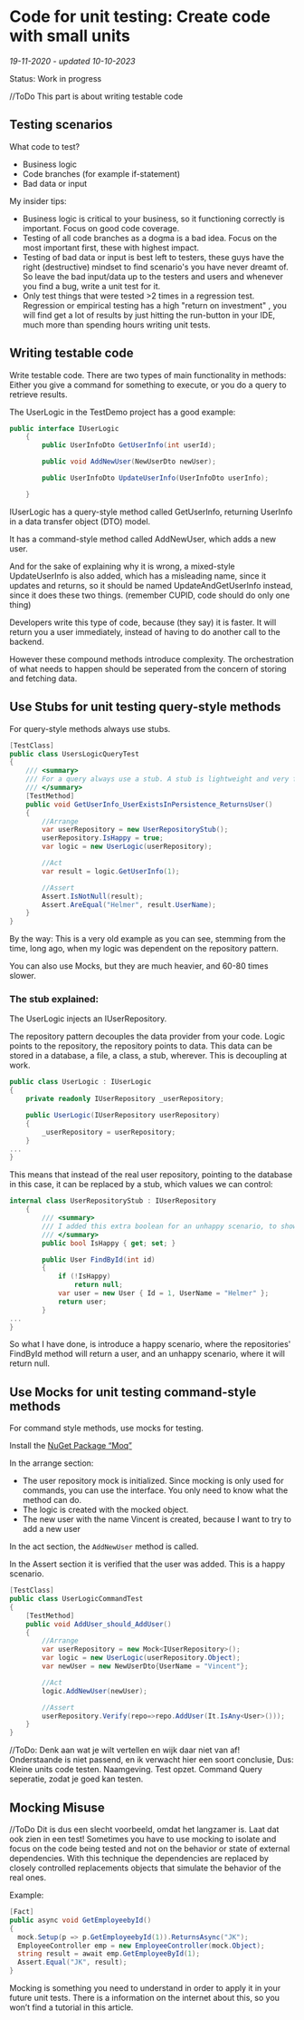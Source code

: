 # Code for unit testing: Create code with small units
*19-11-2020 - updated 10-10-2023*

Status: Work in progress  

//ToDo This part is about writing testable code

## Testing scenarios

What code to test?  

- Business logic
- Code branches (for example if-statement)
- Bad data or input

My insider tips: 
- Business logic is critical to your business, so it functioning correctly is important. Focus on good code coverage.
- Testing of all code branches as a dogma is a bad idea. Focus on the most important first, these with highest impact.
- Testing of bad data or input is best left to testers, these guys have the right (destructive) mindset to find scenario's you have never dreamt of. So leave the bad input/data up to the testers and users and whenever you find a bug, write a unit test for it. 
- Only test things that were tested >2 times in a regression test. Regression or empirical testing has a high "return on investment" , you will find get a lot of results by just hitting the run-button in your IDE, much more than spending hours writing unit tests.
 
## Writing testable code

Write testable code. 
There are two types of main functionality in methods: Either you give a command for something to execute, or you do a query to retrieve results.

The UserLogic in the TestDemo project has a good example:

```cs
public interface IUserLogic
	{
        public UserInfoDto GetUserInfo(int userId);

        public void AddNewUser(NewUserDto newUser);

        public UserInfoDto UpdateUserInfo(UserInfoDto userInfo);

    }
```

IUserLogic has a query-style method called GetUserInfo, returning UserInfo in a data transfer object (DTO) model.

It has a command-style method called AddNewUser, which adds a new user.

And for the sake of explaining why it is wrong, a mixed-style UpdateUserInfo is also added, which has a misleading name, since it updates and returns, so it should be named UpdateAndGetUserInfo instead, since it does these two things. (remember CUPID, code should do only one thing)

Developers write this type of code, because (they say) it is faster. It will return you a user immediately, instead of having to do another call to the backend.  

However these compound methods introduce complexity. The orchestration of what needs to happen should be seperated from the concern of storing and fetching data. 

## Use Stubs for unit testing query-style methods  

For query-style methods always use stubs.

```cs
[TestClass]
public class UsersLogicQueryTest
{
    /// <summary>
    /// For a query always use a stub. A stub is lightweight and very fast
    /// </summary>
    [TestMethod]
    public void GetUserInfo_UserExistsInPersistence_ReturnsUser()
    {
        //Arrange
        var userRepository = new UserRepositoryStub();
        userRepository.IsHappy = true;
        var logic = new UserLogic(userRepository);

        //Act
        var result = logic.GetUserInfo(1);

        //Assert
        Assert.IsNotNull(result);
        Assert.AreEqual("Helmer", result.UserName);
    }
}
```
By the way: This is a very old example as you can see, stemming from the time, long ago, when my logic was dependent on the repository pattern.

You can also use Mocks, but they are much heavier, and 60-80 times slower.

### The stub explained:

The UserLogic injects an IUserRepository.

The repository pattern decouples the data provider from your code. Logic points to the repository, the repository points to data. This data can be stored in a database, a file, a class, a stub, wherever. This is decoupling at work.

```cs
public class UserLogic : IUserLogic
{
    private readonly IUserRepository _userRepository;

    public UserLogic(IUserRepository userRepository)
    {
        _userRepository = userRepository;
    }
...
}
```


This means that instead of the real user repository, pointing to the database in this case, it can be replaced by a stub, which values we can control:

```cs
internal class UserRepositoryStub : IUserRepository
    {
        /// <summary>
        /// I added this extra boolean for an unhappy scenario, to show you can extend the sub.
        /// </summary>
        public bool IsHappy { get; set; }

        public User FindById(int id)
        {
            if (!IsHappy)
                return null;
            var user = new User { Id = 1, UserName = "Helmer" };
            return user;
        }
...
}
```
So what I have done, is introduce a happy scenario, where the repositories' FindById method will return a user, and an unhappy scenario, where it will return null.

## Use Mocks for unit testing command-style methods

For command style methods, use mocks for testing.

Install the [NuGet Package “Moq”](https://www.nuget.org/packages/Moq)


In the arrange section:
- The user repository mock is initialized. Since mocking is only used for commands, you can use the interface. You only need to know what the method can do.
- The logic is created with the mocked object.
- The new user with the name Vincent is created, because I want to try to add a new user

In the act section, the <code>AddNewUser</code> method is called.

In the Assert section it is verified that the user was added. This is a happy scenario.

```cs
[TestClass]
public class UserLogicCommandTest
{
    [TestMethod]
    public void AddUser_should_AddUser()
    {
        //Arrange
        var userRepository = new Mock<IUserRepository>();
        var logic = new UserLogic(userRepository.Object);
        var newUser = new NewUserDto{UserName = "Vincent"};

        //Act
        logic.AddNewUser(newUser);

        //Assert
        userRepository.Verify(repo=>repo.AddUser(It.IsAny<User>()));
    }
}
```



//ToDo: Denk aan wat je wilt vertellen en wijk daar niet van af! Onderstaande is niet passend, en ik verwacht hier een soort conclusie, Dus: Kleine units code testen. Naamgeving. Test opzet. Command Query seperatie, zodat je goed kan testen.

## Mocking Misuse
//ToDo Dit is dus een slecht voorbeeld, omdat het langzamer is. Laat dat ook zien in een test!
Sometimes you have to use mocking to isolate and focus on the code being tested and not on the behavior or state of external dependencies. With this technique the dependencies are replaced by closely controlled replacements objects that simulate the behavior of the real ones.

Example:

```cs
[Fact]  
public async void GetEmployeebyId()  
{  
  mock.Setup(p => p.GetEmployeebyId(1)).ReturnsAsync("JK");  
  EmployeeController emp = new EmployeeController(mock.Object);  
  string result = await emp.GetEmployeeById(1);  
  Assert.Equal("JK", result);  
} 
```

Mocking is something you need to understand in order to apply it in your future unit tests. There is a information on the internet about this, so you won’t find a tutorial in this article.
